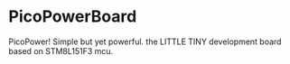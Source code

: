 # PicoPowerBoard
PicoPower! Simple but yet powerful. the LITTLE TINY development board based on STM8L151F3 mcu.
